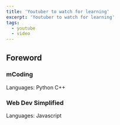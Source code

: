 ```yaml
---
title: 'Youtuber to watch for learning'
excerpt: 'Youtuber to watch for learning'
tags:
  - youtube
  - video
---
```


## Foreword


### mCoding

Languages:
Python
C++

### Web Dev Simplified

Languages:
Javascript
